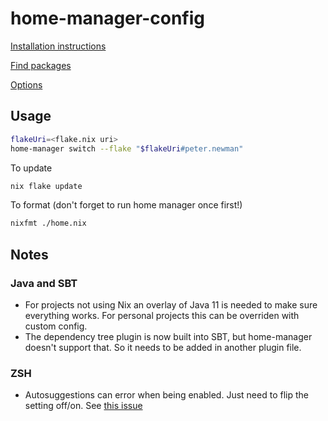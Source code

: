 # home-manager-config

[Installation instructions](https://nixos.wiki/wiki/Home_Manager)

[Find packages](https://search.nixos.org/packages)

[Options](https://nix-community.github.io/home-manager/options.html)

## Usage

```sh
flakeUri=<flake.nix uri>
home-manager switch --flake "$flakeUri#peter.newman"
```

To update

```sh
nix flake update
```

To format (don't forget to run home manager once first!)

```sh
nixfmt ./home.nix
```

## Notes

### Java and SBT

- For projects not using Nix an overlay of Java 11 is needed to make sure everything works. For personal projects this can be overriden with custom config.
- The dependency tree plugin is now built into SBT, but home-manager doesn't support that. So it needs to be added in another plugin file.

### ZSH

- Autosuggestions can error when being enabled. Just need to flip the setting off/on. See [this issue](https://github.com/NixOS/nix/issues/5445)
